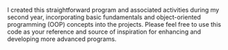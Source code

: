 I created this straightforward program and associated activities during my second year, incorporating basic fundamentals and object-oriented programming (OOP) concepts into the projects. Please feel free to use this code as your reference and source of inspiration for enhancing and developing more advanced programs.
